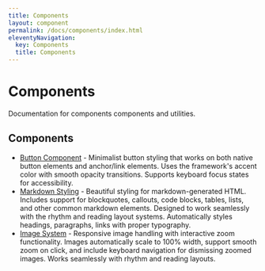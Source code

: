 ```yaml
---
title: Components
layout: component
permalink: /docs/components/index.html
eleventyNavigation:
  key: Components
  title: Components
---
```


# Components

Documentation for components components and utilities.

## Components

- [Button Component](/docs/button-component/) - Minimalist button styling that works on both native button elements
and anchor/link elements. Uses the framework's accent color with smooth opacity
transitions. Supports keyboard focus states for accessibility.
- [Markdown Styling](/docs/markdown-styling/) - Beautiful styling for markdown-generated HTML. Includes support for
blockquotes, callouts, code blocks, tables, lists, and other common markdown elements.
Designed to work seamlessly with the rhythm and reading layout systems.
Automatically styles headings, paragraphs, links with proper typography.
- [Image System](/docs/image-system/) - Responsive image handling with interactive zoom functionality.
Images automatically scale to 100% width, support smooth zoom on click,
and include keyboard navigation for dismissing zoomed images.
Works seamlessly with rhythm and reading layouts.

